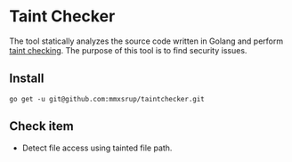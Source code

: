 # Taint Checker
The tool statically analyzes the source code written in Golang and
perform [taint checking](https://en.wikipedia.org/wiki/Taint_checking).
The purpose of this tool is to find security issues.

## Install
```
go get -u git@github.com:mmxsrup/taintchecker.git
```

## Check item
* Detect file access using tainted file path. 
